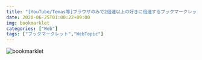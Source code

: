 ```yaml
---
title: "[YouTube/Temas等]ブラウザのみで2倍速以上の好きに倍速するブックマークレット"
date: 2020-06-25T01:00:22+09:00
img: bookmarklet
categories: ["Web"]
tags: ["ブックマークレット","WebTopic"]
---
```


![bookmarklet](../../../images/bookmarklet.gif)

